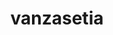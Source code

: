---
title: vanzasetia
github: https://github.com/vanzasetia
mode: dark
transition: 1s
score: 70.5
archetype:
- Descriptive
---